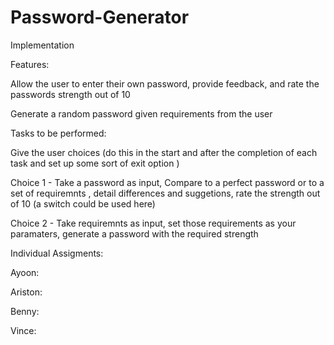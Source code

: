 # Password-Generator

Implementation


Features:

Allow the user to enter their own password, provide feedback, and rate the passwords strength out of 10

Generate a random password given requirements from the user  


Tasks to be performed:

Give the user choices (do this in the start and after the completion of each task and set up some sort of exit option )

Choice 1 - Take a password as input, Compare to a perfect password or to a set of requiremnts , detail differences and suggetions, rate the strength out of 10 (a switch could be used here)  

Choice 2 - Take requiremnts as input, set those requirements as your paramaters, generate a password with the required strength



Individual Assigments:

Ayoon: 

Ariston:

Benny:

Vince:
